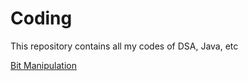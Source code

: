 # Coding
This repository contains all my codes of DSA, Java, etc

[Bit Manipulation](/v2.0/BitManipulation_v2.0/README.md)